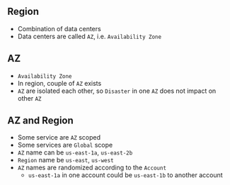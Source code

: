 ## Region

- Combination of data centers
- Data centers are called `AZ`, i.e. `Availability Zone`

## AZ

- `Availability Zone`
- In region, couple of `AZ` exists
- `AZ` are isolated each other, so `Disaster` in one `AZ` does not impact on other `AZ`

## AZ and Region

- Some service are `AZ` scoped
- Some services are `Global` scope
- `AZ` name can be `us-east-1a`, `us-east-2b`
- `Region` name be `us-east`, `us-west`
- `AZ` names are randomized according to the `Account`
  - `us-east-1a` in one account could be `us-east-1b` to another account

